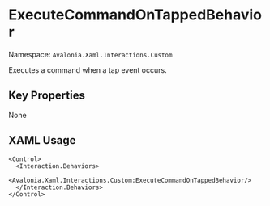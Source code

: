 # ExecuteCommandOnTappedBehavior

Namespace: `Avalonia.Xaml.Interactions.Custom`

Executes a command when a tap event occurs.



## Key Properties
None

## XAML Usage
```xaml
<Control>
  <Interaction.Behaviors>
    <Avalonia.Xaml.Interactions.Custom:ExecuteCommandOnTappedBehavior/>
  </Interaction.Behaviors>
</Control>
```

